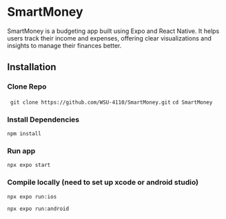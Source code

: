 # SmartMoney

SmartMoney is a budgeting app built using Expo and React Native. It helps users track their income and expenses, offering clear visualizations and insights to manage their finances better.

## Installation
### Clone Repo
``` git clone https://github.com/WSU-4110/SmartMoney.git```
```cd SmartMoney ```

### Install Dependencies
```npm install```

### Run app
```npx expo start```

### Compile locally (need to set up xcode or android studio)
```npx expo run:ios```

```npx expo run:android```

